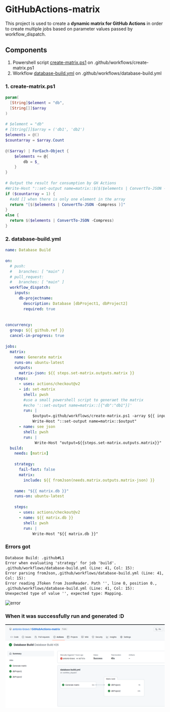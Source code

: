 # GitHubActions-matrix

This project is used to create a **dynamic matrix for GitHub Actions** in order to create multiple jobs based on parameter values passed by workflow_dispatch.

## Components

1. Powershell script [create-matrix.ps1](https://github.com/antonio-bravo/GitHubActions-matrix/blob/main/.github/workflows/create-matrix.ps1) on .github/workflows/create-matrix.ps1
2. Workflow [database-build.yml](https://github.com/antonio-bravo/GitHubActions-matrix/blob/main/.github/workflows/database-build.yml) on .github/workflows/database-build.yml

### **1. create-matrix.ps1**
``` powershell
param(
  [String]$element = "db",
  [String[]]$array
)

# $element = "db"
# [String[]]$array = ('db1', 'db2')
$elements = @()
$countarray = $array.Count

@($array) | ForEach-Object {
    $elements += @{
        db = $_
    }
}

# Output the result for consumption by GH Actions
#Write-Host "::set-output name=matrix::$($($elements | ConvertTo-JSON -Compress) -replace '([\\]*)"', '$1$1\"'))"
if ($countarray = 1) {
  #add [] when there is only one element in the array
  return "[$($elements | ConvertTo-JSON -Compress )]"
}
else {
  return $($elements | ConvertTo-JSON -Compress)
}
```

### **2. database-build.yml**
``` yaml
name: Database Build

on:
  # push:
  #   branches: [ "main" ]
  # pull_request:
  #   branches: [ "main" ]
  workflow_dispatch:
    inputs:
      db-projectname:
        description: Database [dbProject1, dbProject2]
        required: true


concurrency:
  group: ${{ github.ref }}
  cancel-in-progress: true

jobs:
  matrix:
    name: Generate matrix
    runs-on: ubuntu-latest
    outputs:
      matrix-json: ${{ steps.set-matrix.outputs.matrix }}
    steps:
      - uses: actions/checkout@v2
      - id: set-matrix
        shell: pwsh
        #use a small powershell script to generaet the matrix
        #echo '::set-output name=matrix::[{"db":"db1"}]'
        run: |
            $output=.github/workflows/create-matrix.ps1 -array ${{ inputs.db-projectname }}
            Write-Host "::set-output name=matrix::$output"
      - name: see json
        shell: pwsh
        run: |
             Write-Host "output=${{steps.set-matrix.outputs.matrix}}"
  build:
    needs: [matrix]

    strategy:
      fail-fast: false
      matrix: 
        include: ${{ fromJson(needs.matrix.outputs.matrix-json) }}
    
    name: "${{ matrix.db }}"
    runs-on: ubuntu-latest 

    steps:
      - uses: actions/checkout@v2
      - name: ${{ matrix.db }}
        shell: pwsh
        run: |
            Write-Host "${{ matrix.db }}"
```

### **Errors got**
```
Database Build: .github#L1
Error when evaluating 'strategy' for job 'build'. .github/workflows/database-build.yml (Line: 41, Col: 15): 
Error parsing fromJson,.github/workflows/database-build.yml (Line: 41, Col: 15): 
Error reading JToken from JsonReader. Path '', line 0, position 0.,
.github/workflows/database-build.yml (Line: 41, Col: 15): 
Unexpected type of value '', expected type: Mapping.
```
![error](error.png)

### **When it was successfully run and generated :D**
![ok](images/ok.png)